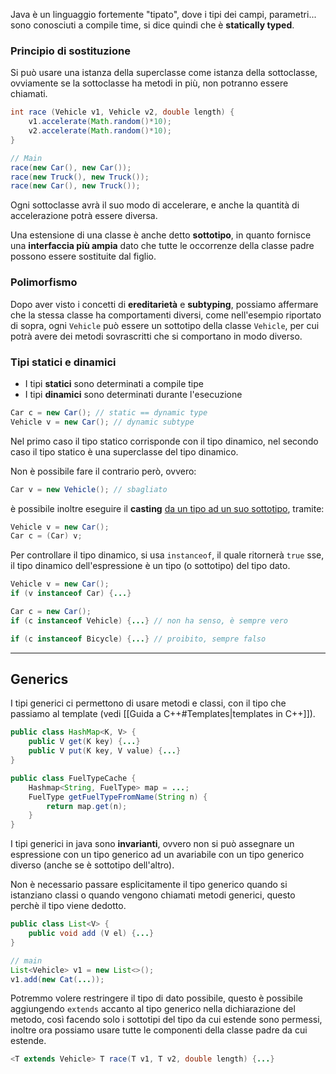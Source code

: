Java è un linguaggio fortemente "tipato", dove i tipi dei campi, parametri... sono conosciuti a compile time, si dice quindi che è **statically typed**.
### Principio di sostituzione
Si può usare una istanza della superclasse come istanza della sottoclasse, ovviamente se la sottoclasse ha metodi in più, non potranno essere chiamati.

```java
int race (Vehicle v1, Vehicle v2, double length) {
	v1.accelerate(Math.random()*10);
	v2.accelerate(Math.random()*10);
}

// Main
race(new Car(), new Car());
race(new Truck(), new Truck());
race(new Car(), new Truck());
```
Ogni sottoclasse avrà il suo modo di accelerare, e anche la quantità di accelerazione potrà essere diversa.

Una estensione di una classe è anche detto **sottotipo**, in quanto fornisce una **interfaccia più ampia** dato che tutte le occorrenze della classe padre possono essere sostituite dal figlio.

### Polimorfismo
Dopo aver visto i concetti di **ereditarietà** e **subtyping**, possiamo affermare che la stessa classe ha comportamenti diversi, come nell'esempio riportato di sopra, ogni `Vehicle` può essere un sottotipo della classe `Vehicle`, per cui potrà avere dei metodi sovrascritti che si comportano in modo diverso.

### Tipi statici e dinamici
- I tipi **statici** sono determinati a compile tipe
- I tipi **dinamici** sono determinati durante l'esecuzione

```java
Car c = new Car(); // static == dynamic type
Vehicle v = new Car(); // dynamic subtype
```
Nel primo caso il tipo statico corrisponde con il tipo dinamico, nel secondo caso il tipo statico è una superclasse del tipo dinamico.

Non è possibile fare il contrario però, ovvero:
```java
Car v = new Vehicle(); // sbagliato
```

è possibile inoltre eseguire il **casting** <u>da un tipo ad un suo sottotipo</u>, tramite:
```java
Vehicle v = new Car();
Car c = (Car) v;
```

Per controllare il tipo dinamico, si usa `instanceof`, il quale ritornerà `true` sse, il tipo dinamico dell'espressione è un tipo (o sottotipo) del tipo dato.
```java
Vehicle v = new Car();
if (v instanceof Car) {...}

Car c = new Car();
if (c instanceof Vehicle) {...} // non ha senso, è sempre vero

if (c instanceof Bicycle) {...} // proibito, sempre falso
```

---
## Generics
I tipi generici ci permettono di usare metodi e classi, con il tipo che passiamo al template (vedi [[Guida a C++#Templates|templates in C++]]).

```java
public class HashMap<K, V> {
	public V get(K key) {...}
	public V put(K key, V value) {...}
}

public class FuelTypeCache {
	Hashmap<String, FuelType> map = ...;
	FuelType getFuelTypeFromName(String n) {
		return map.get(n);
	}
}
```

I tipi generici in java sono **invarianti**, ovvero non si può assegnare un espressione con un tipo generico ad un avariabile con un tipo generico diverso (anche se è sottotipo dell'altro).

Non è necessario passare esplicitamente il tipo generico quando si istanziano classi o quando vengono chiamati metodi generici, questo perchè il tipo viene dedotto.
```java
public class List<V> {
	public void add (V el) {...}
}

// main
List<Vehicle> v1 = new List<>();
v1.add(new Cat(...));
```

Potremmo volere restringere il tipo di dato possibile, questo è possibile aggiungendo `extends` accanto al tipo generico nella dichiarazione del metodo, così facendo solo i sottotipi del tipo da cui estende sono permessi, inoltre ora possiamo usare tutte le componenti della classe padre da cui estende.

```java
<T extends Vehicle> T race(T v1, T v2, double length) {...}
```
